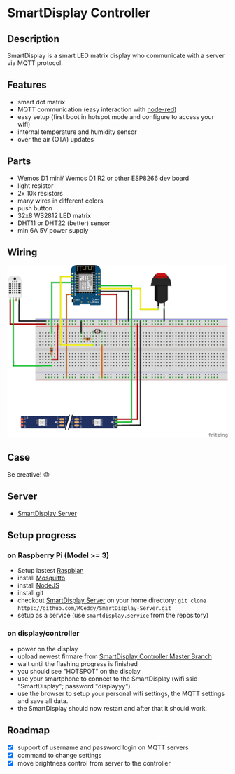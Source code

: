 # SmartDisplay Controller

## Description

SmartDisplay is a smart LED matrix display who communicate with a server via MQTT protocol.

## Features

- smart dot matrix
- MQTT communication (easy interaction with [node-red](https://nodered.org/))
- easy setup (first boot in hotspot mode and configure to access your wifi)
- internal temperature and humidity sensor
- over the air (OTA) updates

## Parts

- Wemos D1 mini/ Wemos D1 R2 or other ESP8266 dev board
- light resistor
- 2x 10k resistors
- many wires in different colors
- push button
- 32x8 WS2812 LED matrix
- DHT11 or DHT22 (better) sensor
- min 6A 5V power supply

## Wiring

![sketch](/sketch_bb.png)

## Case

Be creative! :wink:

## Server

- [SmartDisplay Server](https://github.com/MCeddy/SmartDisplay-Server)

## Setup progress
### on Raspberry Pi (Model >= 3)
* Setup lastest [Raspbian](https://www.raspberrypi.org/downloads/raspbian/)
* install [Mosquitto](https://mosquitto.org/download/)
* install [NodeJS](https://tecadmin.net/install-latest-nodejs-npm-on-ubuntu/)
* install git
* checkout [SmartDisplay Server](https://github.com/MCeddy/SmartDisplay-Server) on your home directory: `git clone https://github.com/MCeddy/SmartDisplay-Server.git`
* setup as a service (use `smartdisplay.service` from the repository)

### on display/controller
* power on the display
* upload newest firmare from [SmartDisplay Controller Master Branch](https://github.com/MCeddy/SmartDisplay-Controller/tree/master)
* wait until the flashing progress is finished 
* you should see "HOTSPOT" on the display
* use your smartphone to connect to the SmartDisplay (wifi ssid "SmartDisplay"; password "displayyy").
* use the browser to setup your personal wifi settings, the MQTT settings and save all data.
* the SmartDisplay should now restart and after that it should work.

## Roadmap

- [x] support of username and password login on MQTT servers
- [x] command to change settings
- [x] move brightness control from server to the controller
